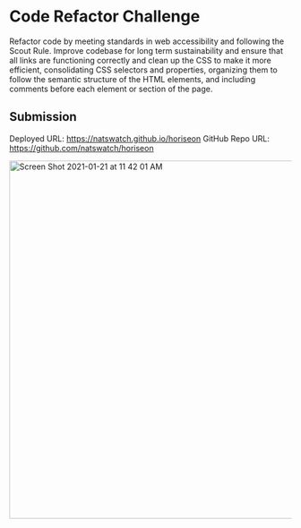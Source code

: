 # Code Refactor Challenge

Refactor code by meeting standards in web accessibility and following the Scout Rule. 
Improve codebase for long term sustainability and ensure that all links are functioning correctly and clean up the CSS to make it more efficient, 
consolidating CSS selectors and properties, organizing them to follow the semantic structure of the HTML elements, and including comments before 
each element or section of the page.


## Submission

Deployed URL: https://natswatch.github.io/horiseon
GitHub Repo URL: https://github.com/natswatch/horiseon



<img width="640" alt="Screen Shot 2021-01-21 at 11 42 01 AM" src="https://user-images.githubusercontent.com/68198938/105397029-ca9b2f80-5bdd-11eb-9b48-a42ed97aacbc.png">
